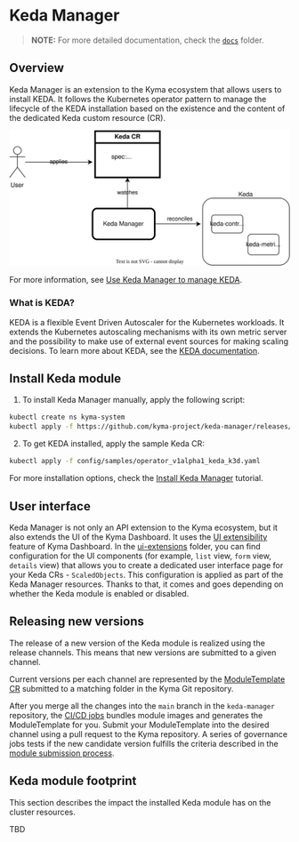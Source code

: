 # Keda Manager

> **NOTE:** For more detailed documentation, check the [`docs`](/docs/README.md) folder.

## Overview 

Keda Manager is an extension to the Kyma ecosystem that allows users to install KEDA. It follows the Kubernetes operator pattern to manage the lifecycle of the KEDA installation based on the existence and the content of the dedicated Keda custom resource (CR).

![a](./docs/assets/keda-overview.drawio.svg)

For more information, see [Use Keda Manager to manage KEDA](/docs/keda-management.md).

### What is KEDA?

KEDA is a flexible Event Driven Autoscaler for the Kubernetes workloads. It extends the Kubernetes autoscaling mechanisms with its own metric server and the possibility to make use of external event sources for making scaling decisions. To learn more about KEDA, see the [KEDA documentation](https://keda.sh/docs/latest/concepts/).

## Install Keda module

1. To install Keda Manager manually, apply the following script:

```bash
kubectl create ns kyma-system
kubectl apply -f https://github.com/kyma-project/keda-manager/releases/latest/download/keda-manager.yaml
```

2. To get KEDA installed, apply the sample Keda CR:

```bash
kubectl apply -f config/samples/operator_v1alpha1_keda_k3d.yaml
```

For more installation options, check the [Install Keda Manager](/docs/keda-installation.md) tutorial.

## User interface

Keda Manager is not only an API extension to the Kyma ecosystem, but it also extends the UI of the Kyma Dashboard.
It uses the [UI extensibility](https://github.com/kyma-project/busola/tree/main/docs/extensibility) feature of Kyma Dashboard.
In the [ui-extensions](config/ui-extensions) folder, you can find configuration for the UI components (for example, `list` view, `form` view, `details` view) that allows you to create a dedicated user interface page for your Keda CRs - `ScaledObjects`.
This configuration is applied as part of the Keda Manager resources. Thanks to that, it comes and goes depending on whether the Keda module is enabled or disabled.

## Releasing new versions 

The release of a new version of the Keda module is realized using the release channels.
This means that new versions are submitted to a given channel.

Current versions per each channel are represented by the [ModuleTemplate CR](https://github.com/kyma-project/lifecycle-manager/blob/main/docs/technical-reference/api/moduleTemplate-cr.md) submitted to a matching folder in the Kyma Git repository.

After you merge all the changes into the `main` branch in the `keda-manager` repository, the [CI/CD jobs](/docs/CI-CD-description.md) bundles module images and generates the ModuleTemplate for you.
Submit your ModuleTemplate into the desired channel using a pull request to the Kyma repository.
A series of governance jobs tests if the new candidate version fulfills the criteria described in the [module submission process](https://github.com/kyma-project/community/tree/main/concepts/modularization#module-submission-process).


## Keda module footprint

This section describes the impact the installed Keda module has on the cluster resources.

TBD
